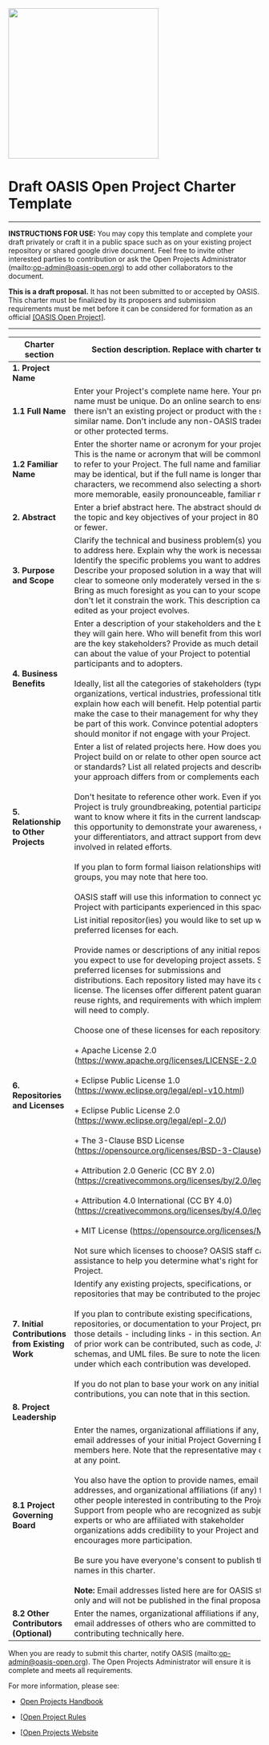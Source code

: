 <img src="../img/open-project-logos/open-projects-logo.PNG.png" width="300">

# Draft OASIS Open Project Charter Template
-------------------------------------------

**INSTRUCTIONS FOR USE:** You may copy this template and complete your
draft privately or craft it in a public space such as on your existing project repository or shared google drive document. Feel free to invite other interested
parties to contribution or ask the Open Projects Administrator
(mailto:op-admin@oasis-open.org) to add other collaborators to the document.

**This is a draft proposal.** It has not been submitted to or accepted
by OASIS. This charter must be finalized by its proposers and submission
requirements must be met before it can be considered for formation as an official 
[[OASIS Open Project]](http://oasis-open-projects.org).

-------------------------------------------

| Charter section | Section description. Replace with charter text. |
|-----------------------------------|-----------------------------------|
| **1. Project Name**   |   |
| **1.1 Full Name**     | Enter your Project's complete name here. Your project name must be unique. Do an online search to ensure there isn't an existing project or product with the same or similar name. Don't include any non-OASIS trademarks or other protected terms.|
| **1.2 Familiar Name** | Enter the shorter name or acronym for your project here. This is the name or acronym that will be commonly used to refer to your Project. The full name and familiar names may be identical, but if the full name is longer than 20 characters, we recommend also selecting a shorter, more memorable, easily pronounceable, familiar name. |
|**2. Abstract**   | Enter a brief abstract here. The abstract  should describe the topic and key objectives of your project in 80 words or fewer.   |
|**3. Purpose and Scope**  | Clarify the technical and business problem(s) you want to address here. Explain why the work is necessary. Identify the specific problems you want to address. Describe your proposed solution in a way that will be clear to someone only moderately versed in the subject. Bring as much foresight as you can to your scope but don't let it constrain the work. This description can be edited as your project evolves.   |
|**4. Business Benefits**   | Enter a description of your stakeholders and the benefits they will gain here. Who will benefit from this work? Who are the key stakeholders? Provide as much detail as you can about the value of your Project to potential participants and to adopters. <br /><br /> Ideally, list all the categories of stakeholders (types of organizations, vertical industries, professional titles) and explain how each will benefit. Help potential participants make the case to their management for why they should be part of this work. Convince potential adopters they should monitor if not engage with your Project.                     |
|**5. Relationship to Other Projects**  | Enter a list of related projects here. How does your Project build on or relate to other open source activities or standards? List all related projects and describe how your approach differs from or complements each one. <br /><br /> Don't hesitate to reference other work. Even if your Project is truly groundbreaking, potential participants will want to know where it fits in the current landscape. Use this opportunity to demonstrate your awareness, clarify your differentiators, and attract support from developers involved in related efforts. <br /><br /> If you plan to form formal liaison relationships with other groups, you may note that here too. <br /><br /> OASIS staff will use this information to connect your Project with participants experienced in this space.   |
|**6. Repositories and Licenses** | List initial repositor(ies) you would like to set up with the preferred licenses for each. <br /><br /> Provide names or descriptions of any initial repositories you expect to use for developing project assets. Specify preferred licenses for submissions and distributions. Each repository listed may have its own license. The licenses offer different patent guarantees, reuse rights, and requirements with which implementers will need to comply. <br /><br /> Choose one of these licenses for each repository:  <br /><br /> + Apache License 2.0 (https://www.apache.org/licenses/LICENSE-2.0 <br /><br /> + Eclipse Public License 1.0 (https://www.eclipse.org/legal/epl-v10.html) <br /><br /> + Eclipse Public License 2.0 (https://www.eclipse.org/legal/epl-2.0/)  <br /><br /> + The 3-Clause BSD License (https://opensource.org/licenses/BSD-3-Clause)     <br /><br /> + Attribution 2.0 Generic (CC BY 2.0) (https://creativecommons.org/licenses/by/2.0/legalcode)   <br /><br /> + Attribution 4.0 International (CC BY 4.0) (https://creativecommons.org/licenses/by/4.0/legalcode) <br /><br /> + MIT License (https://opensource.org/licenses/MIT)  <br /><br /> Not sure which licenses to choose? OASIS staff can offer assistance to help you determine what's right for your Project.    |
|**7. Initial Contributions from Existing Work**  | Identify any existing projects, specifications, or repositories that may be contributed to the project here. <br /><br /> If you plan to contribute existing specifications, repositories, or documentation to your Project, provide those details \- including links \- in this section. Any type of prior work can be contributed, such as code, JSON schemas, and UML files. Be sure to note the license under which each contribution was developed. <br /><br /> If you do not plan to base your work on any initial contributions, you can note that in this  section. |
|**8. Project Leadership**   |      |
|**8.1 Project Governing Board**  | Enter the names, organizational affiliations if any, and email addresses of your initial Project Governing Board members here. Note that the representative may change at any point. <br /><br /> You also have the option to provide names, email addresses, and organizational affiliations (if any) for other people interested in contributing to the Project. Support from people who are recognized as subject experts or who are affiliated with stakeholder organizations adds credibility to your Project and  encourages more participation. <br /><br /> Be sure you have everyone's consent to publish their names in this charter. <br /><br /> **Note:** Email addresses listed here are for OASIS staff use only and will not be published in the final proposal. |
|**8.2 Other Contributors (Optional)** | Enter the names, organizational affiliations if any, and email addresses of others who are committed to contributing technically here.    |   

When you are ready to submit this charter, notify OASIS (mailto:op-admin@oasis-open.org). The Open Projects Administrator will ensure it is complete and meets all requirements.   

For more information, please see:

-   [Open Projects Handbook](../board-docs/open-projects-handbook.md)

-   ​[[Open Project Rules](../board-docs/open-projects-rules.md)

-   [[Open Projects Website](http://oasis-open-projects.org)
